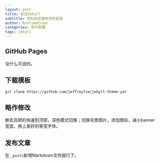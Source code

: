 ```yaml
---
layout: post
title: 初试Jekyll
subtitle: 受到白忠建老师的启发
author: RuntimeEroor
categories: 软件配置
tags: jekyll
---
```

## GitHub Pages

没什么可说的。

## 下载模板

`git clone https://github.com/jeffreytse/jekyll-theme-yat`

## 略作修改

删去丑陋的快速到顶部，深色模式切换；切换背景图片，添加图标，减小banner宽度。换上美好的等宽字体。

## 发布文章

在 `_posts`新增Markdown文件就行了。
